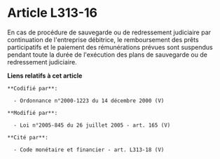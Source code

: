 # Article L313-16

En cas de procédure de sauvegarde ou de redressement judiciaire par continuation de l'entreprise débitrice, le remboursement
des prêts participatifs et le paiement des rémunérations prévues sont suspendus pendant toute la durée de l'exécution des
plans de sauvegarde ou de redressement judiciaire.

**Liens relatifs à cet article**

	**Codifié par**:

	  - Ordonnance n°2000-1223 du 14 décembre 2000 (V)

	**Modifié par**:

	  - Loi n°2005-845 du 26 juillet 2005 - art. 165 (V)

	**Cité par**:

	  - Code monétaire et financier - art. L313-18 (V)
